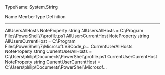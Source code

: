 
   TypeName: System.String

Name                   MemberType   Definition
----                   ----------   ----------
AllUsersAllHosts       NoteProperty string AllUsersAllHosts       = C:\Program Files\PowerShell\7\profile.ps1
AllUsersCurrentHost    NoteProperty string AllUsersCurrentHost    = C:\Program Files\PowerShell\7\Microsoft.VSCode_p…
CurrentUserAllHosts    NoteProperty string CurrentUserAllHosts    = C:\Users\philip\Documents\PowerShell\profile.ps1
CurrentUserCurrentHost NoteProperty string CurrentUserCurrentHost = C:\Users\philip\Documents\PowerShell\Microsof…

